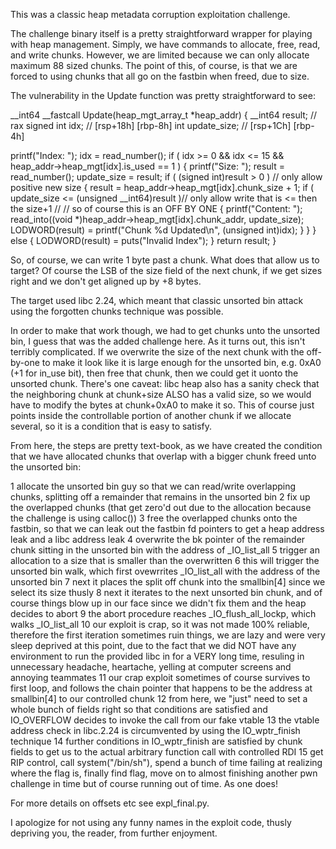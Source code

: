 This was a classic heap metadata corruption exploitation challenge.

The challenge binary itself is a pretty straightforward wrapper for playing with heap management. Simply, we have commands to allocate, free, read, and write chunks. However, we are limited because we can only allocate maximum 88 sized chunks. The point of this, of course, is that we are forced to using chunks that all go on the fastbin when freed, due to size.

The vulnerability in the Update function was pretty straightforward to see:

__int64 __fastcall Update(heap_mgt_array_t *heap_addr)
{
  __int64 result; // rax
  signed int idx; // [rsp+18h] [rbp-8h]
  int update_size; // [rsp+1Ch] [rbp-4h]

  printf("Index: ");
  idx = read_number();
  if ( idx >= 0 && idx <= 15 && heap_addr->heap_mgt[idx].is_used == 1 )
  {
    printf("Size: ");
    result = read_number();
    update_size = result;
    if ( (signed int)result > 0 )               // only allow positive new size
    {
      result = heap_addr->heap_mgt[idx].chunk_size + 1;
      if ( update_size <= (unsigned __int64)result )// only allow write that is <= then the size+1
                                                // 
                                                // so of course this is an OFF BY ONE
      {
        printf("Content: ");
        read_into((void *)heap_addr->heap_mgt[idx].chunk_addr, update_size);
        LODWORD(result) = printf("Chunk %d Updated\n", (unsigned int)idx);
      }
    }
  }
  else
  {
    LODWORD(result) = puts("Invalid Index");
  }
  return result;
}

So, of course, we can write 1 byte past a chunk. What does that allow us to target? Of course
the LSB of the size field of the next chunk, if we get sizes right and we don't get aligned up by +8 bytes.

The target used libc 2.24, which meant that classic unsorted bin attack using the forgotten chunks technique was possible.

In order to make that work though, we had to get chunks unto the unsorted bin, I guess that was the added challenge here. As it turns out, this isn't terribly complicated. If we overwrite the size of the next chunk with the off-by-one to make it look like it is large enough for the unsorted bin, e.g. 0xA0 (+1 for in_use bit), then free that chunk, then we could get it uonto the unsorted chunk. There's one caveat: libc heap also has a sanity check that the neighboring chunk at chunk+size ALSO has a valid size, so we would have to modify the bytes at chunk+0xA0 to make it so. This of course just points inside the controllable portion of another chunk if we allocate several, so it is a condition that is easy to satisfy.

From here, the steps are pretty text-book, as we have created the condition that we have allocated chunks that overlap with a bigger chunk freed unto the unsorted bin:

1 allocate the unsorted bin guy so that we can read/write overlapping chunks, splitting off a remainder that remains in the unsorted bin
2 fix up the overlapped chunks (that get zero'd out due to the allocation because the challenge is using calloc())
3 free the overlapped chunks onto the fastbin, so that we can leak out the fastbin fd pointers to get a heap address leak and a libc address leak
4 overwrite the bk pointer of the remainder chunk sitting in the unsorted bin with the address of _IO_list_all
5 trigger an allocation to a size that is smaller than the overwritten
6 this will trigger the unsorted bin walk, which first ovewrrites _IO_list_all with the address of the unsorted bin
7 next it places the split off chunk into the smallbin[4] since we select its size thusly
8 next it iterates to the next unsorted bin chunk, and of course things blow up in our face since we didn't fix them and the heap decides to abort
9 the abort procedure reaches _IO_flush_all_lockp, which walks _IO_list_all
10 our exploit is crap, so it was not made 100% reliable, therefore the first iteration sometimes ruin things, we are lazy and were very sleep deprived at this point, due to the fact that we did NOT have any environment to run the provided libc in for a VERY long time, resuling in unnecessary headache, heartache, yelling at computer screens and annoying teammates
11 our crap exploit sometimes of course survives to first loop, and follows the chain pointer that happens to be the address at smallbin[4] to our controlled chunk
12 from here, we "just" need to set a whole bunch of fields right so that conditions are satisfied and IO_OVERFLOW decides to invoke the call from our fake vtable
13 the vtable address check in libc.2.24 is circumvented by using the IO_wptr_finish technique
14 further conditions in IO_wptr_finish are satisfied by chunk fields to get us to the actual arbitrary function call with controlled RDI
15 get RIP control, call system("/bin/sh"), spend a bunch of time failing at realizing where the flag is, finally find flag, move on to almost finishing another pwn challenge in time but of course running out of time. As one does!

For more details on offsets etc see expl_final.py.

I apologize for not using any funny names in the exploit code, thusly depriving you, the reader, from further enjoyment.
